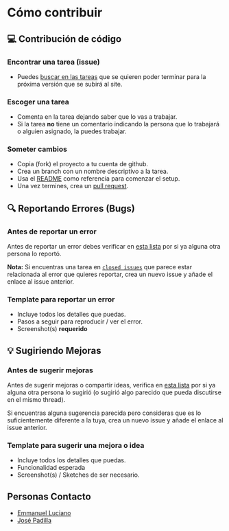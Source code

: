# Cómo contribuir

## 💻 Contribución de código

### Encontrar una tarea (issue)

* Puedes [buscar en las tareas](https://github.com/Code4PuertoRico/papeleta-pr/projects) que se quieren poder terminar para la próxima versión que se subirá al site. 
  
### Escoger una tarea
- Comenta en la tarea dejando saber que lo vas a trabajar. 
- Si la tarea **no** tiene un comentario indicando la persona que lo trabajará o alguien asignado, la puedes trabajar.

### Someter cambios
- Copia (fork) el proyecto a tu cuenta de github. 
- Crea un branch con un nombre descriptivo a la tarea.
- Usa el [README](https://github.com/Code4PuertoRico/papeleta-pr/blob/master/README.md) como referencia para comenzar el setup. 
- Una vez termines, crea un [pull request](https://help.github.com/en/articles/creating-a-pull-request).

## 🔍 Reportando Errores (Bugs) 

### Antes de reportar un error

Antes de reportar un error debes verificar en [esta lista](https://github.com/Code4PuertoRico/papeleta-pr/issues?q=is%3Aissue+label%3Abug) por si ya alguna otra persona lo reportó. 

**Nota:** Si encuentras una tarea en [`closed issues`](https://github.com/Code4PuertoRico/papeleta-pr/issues?q=is%3Aissue+is%3Aclosed) que parece estar relacionada al error que quieres reportar, crea un nuevo issue y añade el enlace al issue anterior. 

### Template para reportar un error
- Incluye todos los detalles que puedas. 
- Pasos a seguir para reproducir / ver el error. 
- Screenshot(s) **requerido**

## 💡 Sugiriendo Mejoras

### Antes de sugerir mejoras

Antes de sugerir mejoras o compartir ideas, verifica en [esta lista](https://github.com/Code4PuertoRico/papeleta-pr/issues?q=is%3Aopen+is%3Aissue) por si ya alguna otra persona lo sugirió (o sugirió algo parecido que pueda discutirse en el mismo thread). 

Si encuentras alguna sugerencia parecida pero consideras que es lo suficientemente diferente a la tuya, crea un nuevo issue y añade el enlace al issue anterior. 

### Template para sugerir una mejora o idea
- Incluye todos los detalles que puedas.
- Funcionalidad esperada
- Screenshot(s) / Sketches de ser necesario. 

## Personas Contacto
- [Emmanuel Luciano](https://twitter.com/eLuciiano)
- [José Padilla](https://twitter.com/jpadilla1293)
